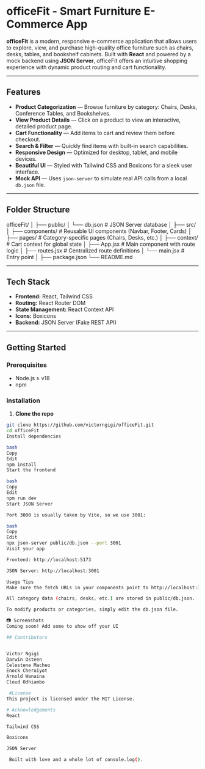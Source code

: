 # officeFit - Smart Furniture E-Commerce App

**officeFit** is a modern, responsive e-commerce application that allows users to explore, view, and purchase high-quality office furniture such as chairs, desks, tables, and bookshelf cabinets. Built with **React** and powered by a mock backend using **JSON Server**, officeFit offers an intuitive shopping experience with dynamic product routing and cart functionality.

---

## Features

-  **Product Categorization** — Browse furniture by category: Chairs, Desks, Conference Tables, and Bookshelves.
-  **View Product Details** — Click on a product to view an interactive, detailed product page.
-  **Cart Functionality** — Add items to cart and review them before checkout.
-  **Search & Filter** — Quickly find items with built-in search capabilities.
-  **Responsive Design** — Optimized for desktop, tablet, and mobile devices.
-  **Beautiful UI** — Styled with Tailwind CSS and Boxicons for a sleek user interface.
-  **Mock API** — Uses `json-server` to simulate real API calls from a local `db.json` file.

---

## Folder Structure

officeFit/ │ ├── public/ │ └── db.json # JSON Server database │ ├── src/ │ ├── components/ # Reusable UI components (Navbar, Footer, Cards) │ ├── pages/ # Category-specific pages (Chairs, Desks, etc.) │ ├── context/ # Cart context for global state │ ├── App.jsx # Main component with route logic │ ├── routes.jsx # Centralized route definitions │ └── main.jsx # Entry point │ ├── package.json └── README.md


---

## Tech Stack

- **Frontend:** React, Tailwind CSS
- **Routing:** React Router DOM
- **State Management:** React Context API
- **Icons:** Boxicons
- **Backend:** JSON Server (Fake REST API)

---

##  Getting Started

### Prerequisites

- Node.js ≥ v18
- npm

### Installation

1. **Clone the repo**

```bash
git clone https://github.com/victorngigi/officeFit.git
cd officeFit
Install dependencies

bash
Copy
Edit
npm install
Start the frontend

bash
Copy
Edit
npm run dev
Start JSON Server

Port 3000 is usually taken by Vite, so we use 3001:

bash
Copy
Edit
npx json-server public/db.json --port 3001
Visit your app

Frontend: http://localhost:5173

JSON Server: http://localhost:3001

Usage Tips
Make sure the fetch URLs in your components point to http://localhost:3001.

All category data (chairs, desks, etc.) are stored in public/db.json.

To modify products or categories, simply edit the db.json file.

📷 Screenshots
Coming soon! Add some to show off your UI 

## Contributors


Victor Ngigi 
Darwin Osteen 
Celestene Macheo
Enock Cheruiyot
Arnold Wanaina
Cloud Odhiambo

 #License
This project is licensed under the MIT License.

# Acknowledgements
React

Tailwind CSS

Boxicons

JSON Server

 Built with love and a whole lot of console.log().